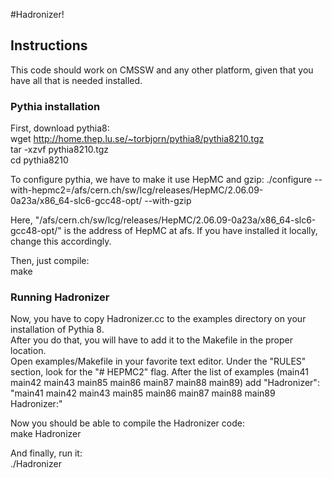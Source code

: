 #Hadronizer!

## Instructions

This code should work on CMSSW and any other platform, given that you have all that is needed installed.

### Pythia installation

First, download pythia8:   
wget http://home.thep.lu.se/~torbjorn/pythia8/pythia8210.tgz   
tar -xzvf pythia8210.tgz   
cd pythia8210

To configure pythia, we have to make it use HepMC and gzip:
./configure --with-hepmc2=/afs/cern.ch/sw/lcg/releases/HepMC/2.06.09-0a23a/x86_64-slc6-gcc48-opt/ --with-gzip

Here, "/afs/cern.ch/sw/lcg/releases/HepMC/2.06.09-0a23a/x86_64-slc6-gcc48-opt/" is the address of HepMC at afs. If you have installed it locally, change this accordingly.

Then, just compile:   
make

### Running Hadronizer

Now, you have to copy Hadronizer.cc to the examples directory on your installation of Pythia 8.   
After you do that, you will have to add it to the Makefile in the proper location.   
Open examples/Makefile in your favorite text editor. Under the "RULES" section, look for the "# HEPMC2" flag. After the list of examples (main41 main42 main43 main85 main86 main87 main88 main89) add "Hadronizer":   
"main41 main42 main43 main85 main86 main87 main88 main89 Hadronizer:" 

Now you should be able to compile the Hadronizer code:   
make Hadronizer

And finally, run it:   
./Hadronizer <LHE file> <HepMC output>

